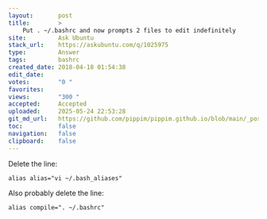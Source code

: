 ```yaml
---
layout:       post
title:        >
    Put . ~/.bashrc and now prompts 2 files to edit indefinitely
site:         Ask Ubuntu
stack_url:    https://askubuntu.com/q/1025975
type:         Answer
tags:         bashrc
created_date: 2018-04-18 01:54:38
edit_date:    
votes:        "0 "
favorites:    
views:        "300 "
accepted:     Accepted
uploaded:     2025-05-24 22:53:28
git_md_url:   https://github.com/pippim/pippim.github.io/blob/main/_posts/2018/2018-04-18-Put-.-~_.bashrc-and-now-prompts-2-files-to-edit-indefinitely.md
toc:          false
navigation:   false
clipboard:    false
---
```


Delete the line:

``` 
alias alias="vi ~/.bash_aliases"
```

Also probably delete the line:

``` 
alias compile=". ~/.bashrc"
```
